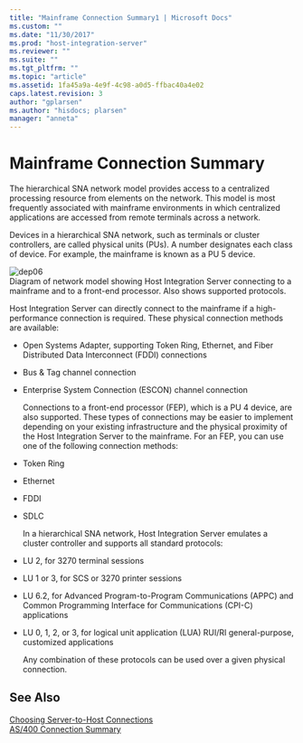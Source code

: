 ```yaml
---
title: "Mainframe Connection Summary1 | Microsoft Docs"
ms.custom: ""
ms.date: "11/30/2017"
ms.prod: "host-integration-server"
ms.reviewer: ""
ms.suite: ""
ms.tgt_pltfrm: ""
ms.topic: "article"
ms.assetid: 1fa45a9a-4e9f-4c98-a0d5-ffbac40a4e02
caps.latest.revision: 3
author: "gplarsen"
ms.author: "hisdocs; plarsen"
manager: "anneta"
---
```

# Mainframe Connection Summary
The hierarchical SNA network model provides access to a centralized processing resource from elements on the network. This model is most frequently associated with mainframe environments in which centralized applications are accessed from remote terminals across a network.  
  
 Devices in a hierarchical SNA network, such as terminals or cluster controllers, are called physical units (PUs). A number designates each class of device. For example, the mainframe is known as a PU 5 device.  
  
 ![](../core/media/dep06.gif "dep06")  
Diagram of network model showing Host Integration Server connecting to a mainframe and to a front-end processor. Also shows supported protocols.  
  
 Host Integration Server can directly connect to the mainframe if a high-performance connection is required. These physical connection methods are available:  
  
- Open Systems Adapter, supporting Token Ring, Ethernet, and Fiber Distributed Data Interconnect (FDDI) connections  
  
- Bus & Tag channel connection  
  
- Enterprise System Connection (ESCON) channel connection  
  
  Connections to a front-end processor (FEP), which is a PU 4 device, are also supported. These types of connections may be easier to implement depending on your existing infrastructure and the physical proximity of the Host Integration Server to the mainframe. For an FEP, you can use one of the following connection methods:  
  
- Token Ring  
  
- Ethernet  
  
- FDDI  
  
- SDLC  
  
  In a hierarchical SNA network, Host Integration Server emulates a cluster controller and supports all standard protocols:  
  
- LU 2, for 3270 terminal sessions  
  
- LU 1 or 3, for SCS or 3270 printer sessions  
  
- LU 6.2, for Advanced Program-to-Program Communications (APPC) and Common Programming Interface for Communications (CPI-C) applications  
  
- LU 0, 1, 2, or 3, for logical unit application (LUA) RUI/RI general-purpose, customized applications  
  
  Any combination of these protocols can be used over a given physical connection.  
  
## See Also  
 [Choosing Server-to-Host Connections](../core/choosing-server-to-host-connections1.md)   
 [AS/400 Connection Summary](../core/as-400-connection-summary1.md)